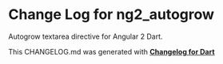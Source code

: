 # Change Log for ng2_autogrow
Autogrow textarea directive for Angular 2 Dart.

This CHANGELOG.md was generated with [**Changelog for Dart**](https://pub.dartlang.org/packages/changelog)
